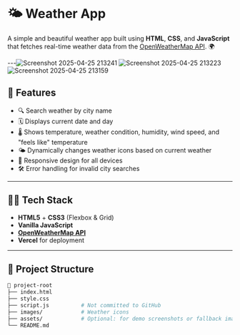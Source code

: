 # 🌤️ Weather App

A simple and beautiful weather app built using **HTML**, **CSS**, and **JavaScript** that fetches real-time weather data from the [OpenWeatherMap API](https://openweathermap.org/api). 🌍

---![Screenshot 2025-04-25 213241](https://github.com/user-attachments/assets/1c6fddc8-cdbf-4d9f-9c60-6aaa1db368f2)
![Screenshot 2025-04-25 213223](https://github.com/user-attachments/assets/91acdc57-99f9-442a-8833-160cad1bb2a6)
![Screenshot 2025-04-25 213159](https://github.com/user-attachments/assets/e08386ba-9b99-4b8a-818c-a2a3cc3077ba)

## 🚀 Features

- 🔍 Search weather by city name
- 🗓️ Displays current date and day
- 🌡️ Shows temperature, weather condition, humidity, wind speed, and "feels like" temperature
- 🌤️ Dynamically changes weather icons based on current weather
- 📱 Responsive design for all devices
- 🛠️ Error handling for invalid city searches

---

## 🧑‍💻 Tech Stack

- **HTML5** + **CSS3** (Flexbox & Grid)
- **Vanilla JavaScript**
- **[OpenWeatherMap API](https://openweathermap.org/api)**
- **Vercel** for deployment

---

## 📂 Project Structure
```bash
📁 project-root
├── index.html
├── style.css
├── script.js          # Not committed to GitHub
├── images/            # Weather icons
├── assets/            # Optional: for demo screenshots or fallback images
└── README.md

